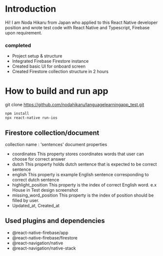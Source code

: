 # Introduction

Hi! I am Noda Hikaru from Japan who applied to this React Native developer position and wrote test code with React Native and Typescript, Firebase upon requirement.
### completed 

 - Project setup & structure
 - Integrated Firebase Firestore instance
 - Created basic UI for onboard screen 
 - Created Firestore collection structure
 in 2 hours

# How to build and run app
git clone https://github.com/nodahikaru/languagelearningapp_test.git

    npm install
    npx react-native run-ios
    

## Firestore collection/document 
collection name : 'sentences'
document properties

 - coordinates 
 This property stores coordinates words that user can choose for correct answer
 - dutch
 This property holds dutch sentence that is expected to be correct sentence
 - english
 This property is example English sentence corresponding to correct dutch sentence
 - highlight_position
 This property is the index of correct English word. e.x House in Test design screenshot
 - missing_word_position
 This property is the index of position should be filled by user. 
 - Updated_at, Created_at

## Used plugins and dependencies 

 - @react-native-firebase/app
 - @react-native-firebase/firestore
 - @react-navigation/native
 - @react-navigation/native-stack
